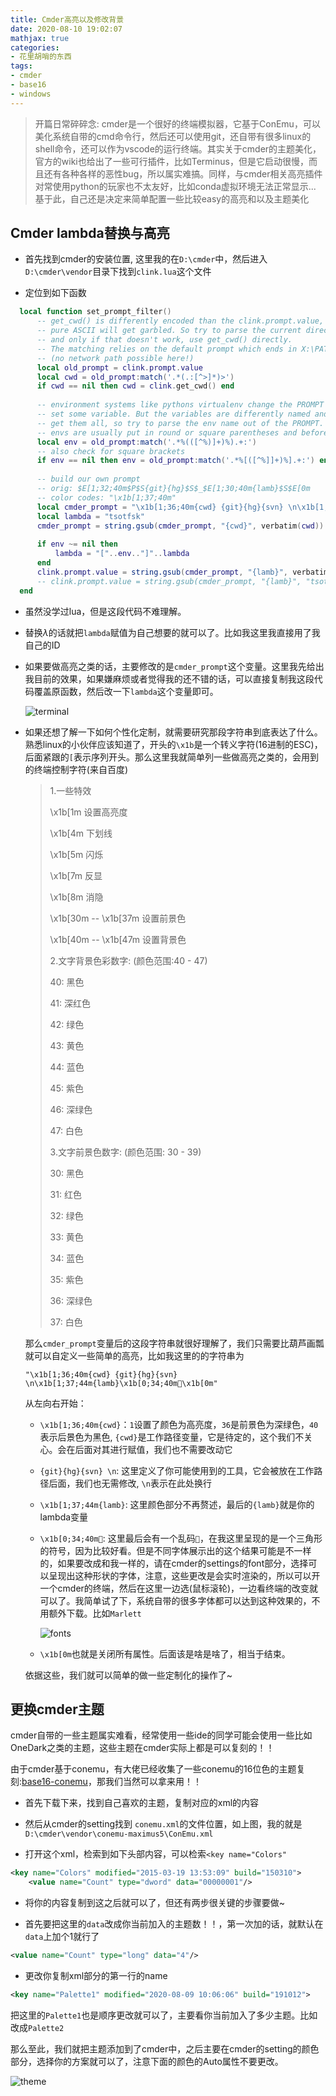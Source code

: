 ```yaml
---
title: Cmder高亮以及修改背景
date: 2020-08-10 19:02:07
mathjax: true
categories:
- 花里胡哨的东西
tags:
- cmder
- base16
- windows
---
```


>开篇日常碎碎念: cmder是一个很好的终端模拟器，它基于ConEmu，可以美化系统自带的cmd命令行，然后还可以使用git，还自带有很多linux的shell命令，还可以作为vscode的运行终端。其实关于cmder的主题美化，官方的wiki也给出了一些可行插件，比如Terminus，但是它启动很慢，而且还有各种各样的恶性bug，所以属实难搞。同样，与cmder相关高亮插件对常使用python的玩家也不太友好，比如conda虚拟环境无法正常显示... 基于此，自己还是决定来简单配置一些比较easy的高亮和以及主题美化

<!--more-->

## Cmder lambda替换与高亮

- 首先找到cmder的安装位置, 这里我的在`D:\cmder`中，然后进入`D:\cmder\vendor`目录下找到`clink.lua`这个文件

- 定位到如下函数

```lua
  local function set_prompt_filter()
      -- get_cwd() is differently encoded than the clink.prompt.value, so everything other than
      -- pure ASCII will get garbled. So try to parse the current directory from the original prompt
      -- and only if that doesn't work, use get_cwd() directly.
      -- The matching relies on the default prompt which ends in X:\PATH\PATH>
      -- (no network path possible here!)
      local old_prompt = clink.prompt.value
      local cwd = old_prompt:match('.*(.:[^>]*)>')
      if cwd == nil then cwd = clink.get_cwd() end
  
      -- environment systems like pythons virtualenv change the PROMPT and usually
      -- set some variable. But the variables are differently named and we would never
      -- get them all, so try to parse the env name out of the PROMPT.
      -- envs are usually put in round or square parentheses and before the old prompt
      local env = old_prompt:match('.*%(([^%)]+)%).+:')
      -- also check for square brackets
      if env == nil then env = old_prompt:match('.*%[([^%]]+)%].+:') end
  
      -- build our own prompt
      -- orig: $E[1;32;40m$P$S{git}{hg}$S$_$E[1;30;40m{lamb}$S$E[0m
      -- color codes: "\x1b[1;37;40m"
      local cmder_prompt = "\x1b[1;36;40m{cwd} {git}{hg}{svn} \n\x1b[1;37;44m{lamb}\x1b[0;34;40m\x1b[0m"
      local lambda = "tsotfsk"
      cmder_prompt = string.gsub(cmder_prompt, "{cwd}", verbatim(cwd))
  
      if env ~= nil then
          lambda = "["..env.."]"..lambda
      end
      clink.prompt.value = string.gsub(cmder_prompt, "{lamb}", verbatim(lambda))
      -- clink.prompt.value = string.gsub(cmder_prompt, "{lamb}", "tsotfsk")
  end
```

- 虽然没学过lua，但是这段代码不难理解。

- 替换$\lambda$的话就把`lambda`赋值为自己想要的就可以了。比如我这里我直接用了我自己的ID

- 如果要做高亮之类的话，主要修改的是`cmder_prompt`这个变量。这里我先给出我目前的效果，如果嫌麻烦或者觉得我的还不错的话，可以直接复制我这段代码覆盖原函数，然后改一下`lambda`这个变量即可。

  ![terminal](./Cmder高亮以及修改背景/terminal.png)

- 如果还想了解一下如何个性化定制，就需要研究那段字符串到底表达了什么。熟悉linux的小伙伴应该知道了，开头的`\x1b`是一个转义字符(16进制的ESC)，后面紧跟的`[`表示序列开头。那么这里我就简单列一些做高亮之类的，会用到的终端控制字符(来自百度)

  >1.一些特效
  >
  >\x1b[1m         设置高亮度
  >
  >\x1b[4m         下划线
  >
  >\x1b[5m         闪烁
  >
  >\x1b[7m         反显
  >
  >\x1b[8m         消隐
  >
  >\x1b[30m -- \x1b[37m   设置前景色
  >
  >\x1b[40m -- \x1b[47m   设置背景色
  >
  >
  >
  >2.文字背景色彩数字: (颜色范围:40 - 47)
  >
  >40:   黑色
  >
  >41:   深红色
  >
  >42:   绿色
  >
  >43:   黄色
  >
  >44:   蓝色
  >
  >45:   紫色
  >
  >46:   深绿色
  >
  >47:   白色
  >
  >
  >
  >3.文字前景色数字: (颜色范围: 30 - 39)
  >
  >30:   黑色
  >
  >31:   红色
  >
  >32:   绿色
  >
  >33:   黄色
  >
  >34:   蓝色
  >
  >35:   紫色
  >
  >36:   深绿色
  >
  >37:   白色

  那么`cmder_prompt`变量后的这段字符串就很好理解了，我们只需要比葫芦画瓢就可以自定义一些简单的高亮，比如我这里的的字符串为

  `"\x1b[1;36;40m{cwd} {git}{hg}{svn} \n\x1b[1;37;44m{lamb}\x1b[0;34;40m\x1b[0m"`

  从左向右开始：

  - `\x1b[1;36;40m{cwd}`：`1`设置了颜色为高亮度，`36`是前景色为深绿色，`40`表示后景色为黑色, `{cwd}`是工作路径变量，它是待定的，这个我们不关心。会在后面对其进行赋值，我们也不需要改动它

  - `{git}{hg}{svn} \n`: 这里定义了你可能使用到的工具，它会被放在工作路径后面，我们也无需修改, `\n`表示在此处换行

  - `\x1b[1;37;44m{lamb}`: 这里颜色部分不再赘述，最后的`{lamb}`就是你的lambda变量

  - `\x1b[0;34;40m`: 这里最后会有一个乱码``，在我这里呈现的是一个三角形的符号，因为比较好看。但是不同字体展示出的这个结果可能是不一样的，如果要改成和我一样的，请在cmder的settings的font部分，选择可以呈现出这种形状的字体，注意，这些更改是会实时渲染的，所以可以开一个cmder的终端，然后在这里一边选(鼠标滚轮)，一边看终端的改变就可以了。我简单试了下，系统自带的很多字体都可以达到这种效果的，不用额外下载。比如`Marlett`

    ![fonts](./Cmder高亮以及修改背景/fonts.png)

    
    
   - `\x1b[0m`也就是关闭所有属性。后面该是啥是啥了，相当于结束。

   依据这些，我们就可以简单的做一些定制化的操作了~

## 更换cmder主题

cmder自带的一些主题属实难看，经常使用一些ide的同学可能会使用一些比如OneDark之类的主题，这些主题在cmder实际上都是可以复刻的！！

由于cmder基于conemu，有大佬已经收集了一些conemu的16位色的主题复刻:[base16-conemu](https://github.com/martinlindhe/base16-conemu)，那我们当然可以拿来用！！

- 首先下载下来，找到自己喜欢的主题，复制对应的xml的内容

- 然后从cmder的setting找到 `conemu.xml`的文件位置，如上图，我的就是`D:\cmder\vendor\conemu-maximus5\ConEmu.xml`

- 打开这个xml，检索到如下头部内容，可以检索`<key name="Colors"`

```xml
<key name="Colors" modified="2015-03-19 13:53:09" build="150310">
    <value name="Count" type="dword" data="00000001"/>
```

- 将你的内容复制到这之后就可以了，但还有两步很关键的步骤要做~

- 首先要把这里的`data`改成你当前加入的主题数！！，第一次加的话，就默认在`data`上加个1就行了

```xml
<value name="Count" type="long" data="4"/>
```

   - 更改你复制xml部分的第一行的name

```xml
<key name="Palette1" modified="2020-08-09 10:06:06" build="191012">
```

把这里的`Palette1`也是顺序更改就可以了，主要看你当前加入了多少主题。比如改成`Palette2`

那么至此，我们就把主题添加到了cmder中，之后主要在cmder的setting的颜色部分，选择你的方案就可以了，注意下面的颜色的Auto属性不要更改。

![theme](./Cmder高亮以及修改背景/theme.png)